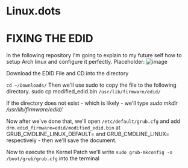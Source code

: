 # Linux.dots
# FIXING THE EDID



In the following repository I'm going to explain to my future self how to setup Arch linux and configure it perfectly.
Placeholder:
![image](https://github.com/martinjrrr/Linux.dots/assets/91160845/9085edc8-8a07-46fd-9cf8-0c71aa05d8d5)

Download the EDID File and CD into the directory

`cd ~/Downloads/`
Then we'll use sudo to copy the file to the following directory.
sudo cp modified_edid.bin `/usr/lib/firmware/edid/`

If the directory does not exist - which is likely - we'll type *sudo mkdir /usr/lib/firmware/edid/*

Now after we've done that, we'll open `/etc/default/grub.cfg` and add `drm.edid_firmware=edid/modified_edid.bin` 
at GRUB_CMDLINE_LINUX_DEFAULT= and GRUB_CMDLINE_LINUX= respectively - then we'll save the document.

Now to execute the Kernel Patch we'll write `sudo grub-mkconfig -o /boot/grub/grub.cfg` into the terminal
